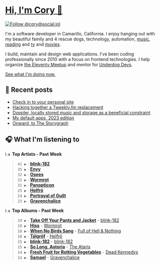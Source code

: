# [Hi, I'm Cory 👋](https://coryd.dev)

[![Follow @cory@social.lol](https://img.shields.io/mastodon/follow/109606224363698309?domain=https%3A%2F%2Fsocial.lol&style=for-the-badge&logo=Mastodon&logoColor=white&labelColor=6364FF)](https://social.lol/@cory)

I'm a software developer in Camarillo, California. I enjoy hanging out with my beautiful family and 4 rescue dogs, technology, automation, [music](https://last.fm/user/coryd_), [reading](https://app.thestorygraph.com/profile/coryd) and [tv](https://trakt.tv/users/cdransf) and [movies](https://trakt.tv/users/cdransf).

I build, maintain and design web applications. I've been coding professionally since 2010 with a focus on frontend technologies. I help organize [the Eleventy Meetup](https://11tymeetup.dev/) and mentor for [Underdog Devs](https://www.underdogdevs.org/).

[See what I'm doing now.](https://coryd.dev/now)

## 📝 Recent posts

<!-- BLOGPOSTS:START -->
- [Check in to your personal site](https://coryd.dev/posts/2023/check-in-to-your-personal-site/)
- [Hacking together a Tweekly.fm replacement](https://coryd.dev/posts/2023/hacking-together-a-tweeklyfm-repalcement/)
- [Doppler, locally stored music and storage as a beneficial constraint](https://coryd.dev/posts/2023/locally-stored-music-and-storage-as-a-meaningful-constraint/)
- [My default apps, 2023 edition](https://coryd.dev/posts/2023/default-apps-2023/)
- [Onward, to The Storygraph](https://coryd.dev/posts/2023/onward-to-the-storygraph/)
<!-- BLOGPOSTS:END -->

## 🎧 What I'm listening to

<!--START_LASTFM_ARTISTS:{"period": "7day", "rows": 8}-->
<a href="https://last.fm" target="_blank"><img src="https://user-images.githubusercontent.com/17434202/215290617-e793598d-d7c9-428f-9975-156db1ba89cc.svg" alt="Last.fm Logo" width="18" height="13"/></a> **Top Artists - Past Week**

> `41 ▶️` ∙ **[blink-182](https://www.last.fm/music/blink-182)**<br/>
> `35 ▶️` ∙ **[Envy](https://www.last.fm/music/Envy)**<br/>
> `32 ▶️` ∙ **[Osees](https://www.last.fm/music/Osees)**<br/>
> `32 ▶️` ∙ **[Wormrot](https://www.last.fm/music/Wormrot)**<br/>
> `31 ▶️` ∙ **[Panopticon](https://www.last.fm/music/Panopticon)**<br/>
> `25 ▶️` ∙ **[Helfró](https://www.last.fm/music/Helfr%C3%B3)**<br/>
> `24 ▶️` ∙ **[Portrayal of Guilt](https://www.last.fm/music/Portrayal+of+Guilt)**<br/>
> `23 ▶️` ∙ **[Gravenchalice](https://www.last.fm/music/Gravenchalice)**<br/>
<!--END_LASTFM_ARTISTS-->

<!--START_LASTFM_ALBUMS:{"period": "7day", "rows": 8}-->
<a href="https://last.fm" target="_blank"><img src="https://user-images.githubusercontent.com/17434202/215290617-e793598d-d7c9-428f-9975-156db1ba89cc.svg" alt="Last.fm Logo" width="18" height="13"/></a> **Top Albums - Past Week**

> `19 ▶️` ∙ **[Take Off Your Pants and Jacket](https://www.last.fm/music/blink-182/Take+Off+Your+Pants+and+Jacket)** - [blink-182](https://www.last.fm/music/blink-182)<br/>
> `19 ▶️` ∙ **[Hiss](https://www.last.fm/music/Wormrot/Hiss)** - [Wormrot](https://www.last.fm/music/Wormrot)<br/>
> `18 ▶️` ∙ **[When No Birds Sang](https://www.last.fm/music/Full+of+Hell+&+Nothing/When+No+Birds+Sang)** - [Full of Hell & Nothing](https://www.last.fm/music/Full+of+Hell+&+Nothing)<br/>
> `18 ▶️` ∙ **[Tálgröf](https://www.last.fm/music/Helfr%C3%B3/T%C3%A1lgr%C3%B6f)** - [Helfró](https://www.last.fm/music/Helfr%C3%B3)<br/>
> `15 ▶️` ∙ **[blink-182](https://www.last.fm/music/blink-182/blink-182)** - [blink-182](https://www.last.fm/music/blink-182)<br/>
> `15 ▶️` ∙ **[So Long, Astoria](https://www.last.fm/music/The+Ataris/So+Long,+Astoria)** - [The Ataris](https://www.last.fm/music/The+Ataris)<br/>
> `14 ▶️` ∙ **[Fresh Fruit for Rotting Vegetables](https://www.last.fm/music/Dead+Kennedys/Fresh+Fruit+for+Rotting+Vegetables)** - [Dead Kennedys](https://www.last.fm/music/Dead+Kennedys)<br/>
> `14 ▶️` ∙ **[Samael](https://www.last.fm/music/Gravenchalice/Samael)** - [Gravenchalice](https://www.last.fm/music/Gravenchalice)<br/>
<!--END_LASTFM_ALBUMS-->
